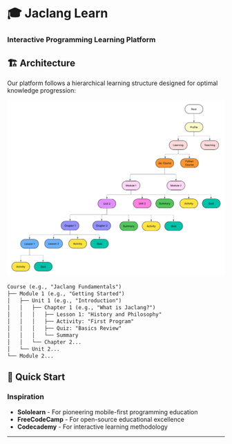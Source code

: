 # 🎓 Jaclang Learn
### Interactive Programming Learning Platform
<!-- 
[![MIT License](https://img.shields.io/badge/License-MIT-green.svg)](https://choosealicense.com/licenses/mit/)
[![Build Status](https://img.shields.io/badge/build-passing-brightgreen)](https://github.com/yourusername/jacademy)
[![PRs Welcome](https://img.shields.io/badge/PRs-welcome-brightgreen.svg)](http://makeapullrequests.com)
[![Contributors](https://img.shields.io/badge/contributors-welcome-orange.svg)](CONTRIBUTING.md)

> An open-source interactive learning platform inspired by Sololearn, designed to teach programming languages starting with **Jaclang** and **Jaseci Stack** through gamified lessons, real-time coding challenges, and community-driven content.
<!-- 
## 📖 Table of Contents

- [✨ Features](#-features)
- [🏗️ Architecture](#️-architecture)
- [🚀 Quick Start](#-quick-start)
- [🛠️ Tech Stack](#️-tech-stack)
- [📚 Course Structure](#-course-structure)
- [🎮 Gamification](#-gamification)
- [🤝 Contributing](#-contributing)
- [📷 Screenshots](#-screenshots)
- [📄 License](#-license)
- [🙏 Credits](#-credits)
- [📧 Contact](#-contact) -->

<!-- ## ✨ Features

### 🎯 Core Learning Features
- **Interactive Code Playground** - Write, run, and test Jaclang and Python code in real-time
- **Structured Learning Path** - Progressive curriculum from basics to advanced concepts
- **Auto-Graded Assessments** - Instant feedback on coding exercises and quizzes
- **Multi-Language Support** - Starting with Jaclang and Python, expandable to more languages

### 🎮 Gamification & Engagement
- **Points & XP System** - Earn experience points for completing lessons and challenges
- **Achievement Badges** - Unlock badges for milestones and special accomplishments
- **Progress Tracking** - Visual progress indicators and learning analytics
- **Leaderboards** - Compete with other learners in coding challenges

### 👥 Community Features
- **Q&A Forums** - Ask questions and help fellow learners
- **Discussion Boards** - Engage in programming discussions
- **User-Generated Challenges** - Create and share custom coding problems
- **Peer Code Reviews** - Learn from community feedback

### 🔧 Developer Features
- **Modular Architecture** - Easy to extend with new courses and languages
- **Template System** - Standardized content creation templates
- **Admin Dashboard** - Manage courses, users, and content
- **API-First Design** - RESTful APIs for all platform functionality  -->

## 🏗️ Architecture

Our platform follows a hierarchical learning structure designed for optimal knowledge progression:

![Project Architecture](docs/images/Project_Architecture.png)

```
Course (e.g., "Jaclang Fundamentals")
├── Module 1 (e.g., "Getting Started")
│   ├── Unit 1 (e.g., "Introduction")
│   │   ├── Chapter 1 (e.g., "What is Jaclang?")
│   │   │   ├── Lesson 1: "History and Philosophy"
│   │   │   ├── Activity: "First Program"
│   │   │   ├── Quiz: "Basics Review"
│   │   │   └── Summary
│   │   └── Chapter 2...
│   └── Unit 2...
└── Module 2...
```

## 🚀 Quick Start

<!-- ### Prerequisites
- **Python 3.8+**
- **Node.js 16+**
- **Git**
- **Docker** (optional, for containerized deployment) -->

<!-- ### 1. Clone the Repository
```bash
git clone https://github.com/Thamirawaran/jacademy.git
cd jacademy
```

### 2. Backend Setup
```bash
# Navigate to backend directory
cd backend

# Create virtual environment
python -m venv venv
source venv/bin/activate  # On Windows: venv\Scripts\activate

# Install dependencies
pip install -r requirements.txt

# Run database migrations
python manage.py migrate

# Start the backend server
python manage.py runserver
```

### 3. Frontend Setup
```bash
# Navigate to frontend directory (in a new terminal)
cd frontend

# Install dependencies
npm install

# Start the development server
npm start
```

### 4. Access the Application
- **Frontend**: http://localhost:3000
- **Backend API**: http://localhost:8000
- **Admin Panel**: http://localhost:8000/admin -->
<!-- 
### Docker Quick Start (Alternative)
```bash
# Build and run with Docker Compose
docker-compose up --build

# Access at http://localhost:3000
``` -->

<!-- ## 🎮 Gamification -->
<!-- 
### Point System
- **Lesson Completion**: 10 XP
- **Quiz Perfect Score**: 25 XP
- **Coding Challenge**: 50 XP
- **Daily Streak**: 5 XP bonus
- **Helping Others**: 15 XP

### Achievement Badges
- 🥇 **First Steps** - Complete your first lesson
- 🔥 **Streak Master** - 7-day learning streak
- 🧠 **Quiz Champion** - Score 100% on 10 quizzes
- 💻 **Code Ninja** - Complete 50 coding challenges
- 🤝 **Community Helper** - Help 25 fellow learners

## 🤝 Contributing

We welcome contributions from developers of all skill levels! Here's how you can help:

### 🐛 Reporting Bugs
1. Check existing [issues](https://github.com/yourusername/jacademy/issues)
2. Create a new issue with detailed description
3. Include steps to reproduce and expected behavior

### 💡 Suggesting Features
1. Open a [feature request](https://github.com/yourusername/jacademy/issues/new)
2. Describe the feature and its benefits
3. Discuss implementation approaches

### 🔧 Code Contributions
1. **Fork** the repository
2. **Create** a feature branch (`git checkout -b feature/amazing-feature`)
3. **Commit** your changes (`git commit -m 'Add amazing feature'`)
4. **Push** to the branch (`git push origin feature/amazing-feature`)
5. **Open** a Pull Request

### 📝 Content Contributions
- Create new lessons and courses
- Improve existing content
- Add coding challenges
- Review and test educational materials

### Development Guidelines
- Follow [Jaclang Documentation](https://www.jac-lang.org/) for Jac code

## 📄 License

This project is licensed under the MIT License - see the [LICENSE](LICENSE) file for details.

```
MIT License

Copyright (c) 2025 Jaclang Learn Contributors

Permission is hereby granted, free of charge, to any person obtaining a copy
of this software and associated documentation files (the "Software"), to deal
in the Software without restriction, including without limitation the rights
to use, copy, modify, merge, publish, distribute, sublicense, and/or sell
copies of the Software, and to permit persons to whom the Software is
furnished to do so, subject to the following conditions:

The above copyright notice and this permission notice shall be included in all
copies or substantial portions of the Software.
``` -->

<!-- ## 🙏 Credits -->

<!-- ### Created By
- **Thamirawaran** - *Lead Developer* - [@Thamirawaran](https://github.com/Thamirawaran) -->

### Inspiration
- **Sololearn** - For pioneering mobile-first programming education
- **FreeCodeCamp** - For open-source educational excellence
- **Codecademy** - For interactive learning methodology

<!-- ### Special Thanks
- Jaclang Community for language support
- Open Source Contributors
- Beta testers and early adopters

### Technologies
- Built with ❤️ using modern web technologies
- Powered by the amazing open-source community -->

<!-- ## 📧 Contact

- **Project Website**: [https://jacademy.dev](https://jacademy.dev)
- **Documentation**: [https://docs.jacademy.dev](https://docs.jacademy.dev)
- **Issues & Support**: [GitHub Issues](https://github.com/yourusername/jacademy/issues)
- **Community Discord**: [Join our Discord](https://discord.gg/jacademy)
- **Email**: contact@jacademy.dev -->

---

<!-- <div align="center">

**[⬆ Back to Top](#-jaclang-learn)**

Made with 💻 and ☕ by the Jaclang Learn team

</div> -->
